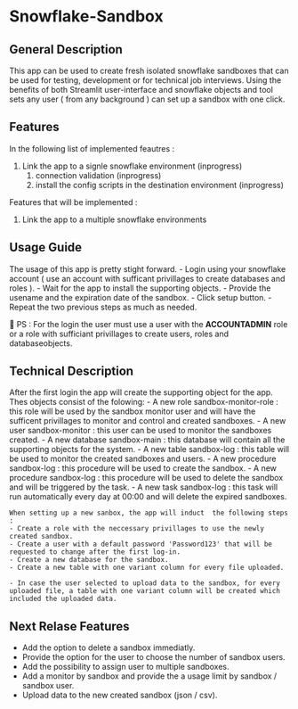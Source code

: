 # Snowflake-Sandbox

## General Description

This app can be used to create fresh isolated snowflake sandboxes that can be used for testing, development or for technical job interviews.
Using the benefits of both Streamlit user-interface and snowflake objects and tool sets any user ( from any background ) can set up a sandbox with one click.

## Features

In the following list of implemented feautres :

1. Link the app to a signle snowflake environment (inprogress)
    1. connection validation (inprogress)
    2. install the config scripts in the destination  environment (inprogress)

Features that will be implemented :

1. Link the app to a multiple snowflake environments

## Usage Guide

The usage of this app is pretty stight forward.
    - Login using your snowflake account ( use an account with sufficant privillages to create databases and roles ).
    - Wait for the app to install the supporting objects.
    - Provide the usename and the expiration date of the sandbox.
    - Click setup button.
    - Repeat the two previous steps as much as needed.

🔔 PS : For the  login the user must use a user with the **ACCOUNTADMIN** role or a role with sufficiant privillages to create users, roles and databaseobjects.

## Technical Description

After the first login the app will create the supporting object for the app. 
    Thes objects consist of the folowing:
    - A new role sandbox-monitor-role : this role will be used by the sandbox monitor user and will have the sufficent privillages to monitor and control and created sandboxes.
    - A new user sandbox-monitor : this user can be used to monitor the sandboxes created.
    - A new database sandbox-main : this database will contain all the supporting objects for the system.
    - A new table sandbox-log : this table will be used to monitor the created sandboxes and users. 
    - A new procedure sandbox-log : this procedure will be used to create the sandbox.
    - A new procedure sandbox-log : this procedure will be used to delete the sandbox and will be triggered by the task.
    - A new task sandbox-log : this task will run automatically every day at 00:00 and will delete the expired sandboxes.

    When setting up a new sanbox, the app will induct  the following steps : 
    - Create a role with the neccessary privillages to use the newly created sandbox.
    - Create a user with a default password 'Password123' that will be requested to change after the first log-in.
    - Create a new database for the sandbox.
    - Create a new table with one variant column for every file uploaded.
    
    - In case the user selected to upload data to the sandbox, for every uploaded file, a table with one variant column will be created which included the uploaded data.

## Next Relase Features

- Add  the option to delete a sandbox immediatly.
- Provide the option for the user to choose the number of sandbox users.
- Add the possibility to assign user to multiple sandboxes.
- Add a monitor by sandbox and provide the a usage limit by sandbox / sandbox user.
- Upload data to the new created sandbox  (json / csv).